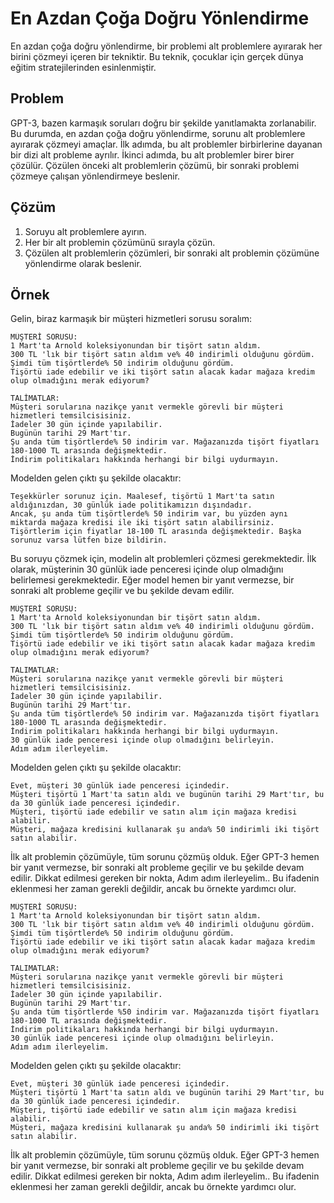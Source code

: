 # En Azdan Çoğa Doğru Yönlendirme

En azdan çoğa doğru yönlendirme, bir problemi alt problemlere ayırarak her birini çözmeyi içeren bir tekniktir. Bu teknik, çocuklar için gerçek dünya eğitim stratejilerinden esinlenmiştir.

## Problem

GPT-3, bazen karmaşık soruları doğru bir şekilde yanıtlamakta zorlanabilir. Bu durumda, en azdan çoğa doğru yönlendirme, sorunu alt problemlere ayırarak çözmeyi amaçlar. İlk adımda, bu alt problemler birbirlerine dayanan bir dizi alt probleme ayrılır. İkinci adımda, bu alt problemler birer birer çözülür. Çözülen önceki alt problemlerin çözümü, bir sonraki problemi çözmeye çalışan yönlendirmeye beslenir.

## Çözüm

1. Soruyu alt problemlere ayırın.
2. Her bir alt problemin çözümünü sırayla çözün.
3. Çözülen alt problemlerin çözümleri, bir sonraki alt problemin çözümüne yönlendirme olarak beslenir.

## Örnek

Gelin, biraz karmaşık bir müşteri hizmetleri sorusu soralım:

```
MÜŞTERİ SORUSU:
1 Mart'ta Arnold koleksiyonundan bir tişört satın aldım.
300 TL 'lık bir tişört satın aldım ve% 40 indirimli olduğunu gördüm.
Şimdi tüm tişörtlerde% 50 indirim olduğunu gördüm.
Tişörtü iade edebilir ve iki tişört satın alacak kadar mağaza kredim olup olmadığını merak ediyorum?

TALİMATLAR:
Müşteri sorularına nazikçe yanıt vermekle görevli bir müşteri hizmetleri temsilcisisiniz.
İadeler 30 gün içinde yapılabilir.
Bugünün tarihi 29 Mart'tır.
Şu anda tüm tişörtlerde% 50 indirim var. Mağazanızda tişört fiyatları 180-1000 TL arasında değişmektedir.
İndirim politikaları hakkında herhangi bir bilgi uydurmayın.
```

Modelden gelen çıktı şu şekilde olacaktır:

```
Teşekkürler sorunuz için. Maalesef, tişörtü 1 Mart'ta satın aldığınızdan, 30 günlük iade politikamızın dışındadır.
Ancak, şu anda tüm tişörtlerde% 50 indirim var, bu yüzden aynı miktarda mağaza kredisi ile iki tişört satın alabilirsiniz.
Tişörtlerim için fiyatlar 18-100 TL arasında değişmektedir. Başka sorunuz varsa lütfen bize bildirin.
```

Bu soruyu çözmek için, modelin alt problemleri çözmesi gerekmektedir. İlk olarak, müşterinin 30 günlük iade penceresi içinde olup olmadığını belirlemesi gerekmektedir. Eğer model hemen bir yanıt vermezse, bir sonraki alt probleme geçilir ve bu şekilde devam edilir.

```
MÜŞTERİ SORUSU:
1 Mart'ta Arnold koleksiyonundan bir tişört satın aldım.
300 TL 'lık bir tişört satın aldım ve% 40 indirimli olduğunu gördüm.
Şimdi tüm tişörtlerde% 50 indirim olduğunu gördüm.
Tişörtü iade edebilir ve iki tişört satın alacak kadar mağaza kredim olup olmadığını merak ediyorum?

TALIMATLAR:
Müşteri sorularına nazikçe yanıt vermekle görevli bir müşteri hizmetleri temsilcisisiniz.
İadeler 30 gün içinde yapılabilir.
Bugünün tarihi 29 Mart'tır.
Şu anda tüm tişörtlerde% 50 indirim var. Mağazanızda tişört fiyatları 180-1000 TL arasında değişmektedir.
İndirim politikaları hakkında herhangi bir bilgi uydurmayın.
30 günlük iade penceresi içinde olup olmadığını belirleyin.
Adım adım ilerleyelim.
```

Modelden gelen çıktı şu şekilde olacaktır:

```
Evet, müşteri 30 günlük iade penceresi içindedir.
Müşteri tişörtü 1 Mart'ta satın aldı ve bugünün tarihi 29 Mart'tır, bu da 30 günlük iade penceresi içindedir.
Müşteri, tişörtü iade edebilir ve satın alım için mağaza kredisi alabilir.
Müşteri, mağaza kredisini kullanarak şu anda% 50 indirimli iki tişört satın alabilir.
```

İlk alt problemin çözümüyle, tüm sorunu çözmüş olduk. Eğer GPT-3 hemen bir yanıt vermezse, bir sonraki alt probleme geçilir ve bu şekilde devam edilir. Dikkat edilmesi gereken bir nokta, Adım adım ilerleyelim.. Bu ifadenin eklenmesi her zaman gerekli değildir, ancak bu örnekte yardımcı olur.

```
MÜŞTERİ SORUSU:
1 Mart'ta Arnold koleksiyonundan bir tişört satın aldım.
300 TL 'lık bir tişört satın aldım ve% 40 indirimli olduğunu gördüm.
Şimdi tüm tişörtlerde% 50 indirim olduğunu gördüm.
Tişörtü iade edebilir ve iki tişört satın alacak kadar mağaza kredim olup olmadığını merak ediyorum?

TALIMATLAR:
Müşteri sorularına nazikçe yanıt vermekle görevli bir müşteri hizmetleri temsilcisisiniz.
İadeler 30 gün içinde yapılabilir.
Bugünün tarihi 29 Mart'tır.
Şu anda tüm tişörtlerde %50 indirim var. Mağazanızda tişört fiyatları 180-1000 TL arasında değişmektedir.
İndirim politikaları hakkında herhangi bir bilgi uydurmayın.
30 günlük iade penceresi içinde olup olmadığını belirleyin.
Adım adım ilerleyelim.
```

Modelden gelen çıktı şu şekilde olacaktır:

```
Evet, müşteri 30 günlük iade penceresi içindedir.
Müşteri tişörtü 1 Mart'ta satın aldı ve bugünün tarihi 29 Mart'tır, bu da 30 günlük iade penceresi içindedir.
Müşteri, tişörtü iade edebilir ve satın alım için mağaza kredisi alabilir.
Müşteri, mağaza kredisini kullanarak şu anda% 50 indirimli iki tişört satın alabilir.
```

İlk alt problemin çözümüyle, tüm sorunu çözmüş olduk. Eğer GPT-3 hemen bir yanıt vermezse, bir sonraki alt probleme geçilir ve bu şekilde devam edilir. Dikkat edilmesi gereken bir nokta, Adım adım ilerleyelim.. Bu ifadenin eklenmesi her zaman gerekli değildir, ancak bu örnekte yardımcı olur.
